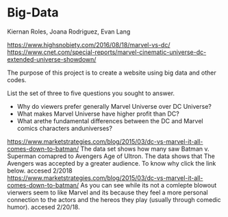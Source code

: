 # Big-Data
Kiernan Roles, Joana Rodriguez, Evan Lang

https://www.highsnobiety.com/2016/08/18/marvel-vs-dc/
https://www.cnet.com/special-reports/marvel-cinematic-universe-dc-extended-universe-showdown/
 
 
The purpose of this project is to create a website using big data and other codes.

List the set of three to five questions you sought to answer. 
- Why do viewers prefer generally Marvel Universe over DC Universe?
- What makes Marvel Universe have higher profit than DC?
- What arethe fundamental differences between the DC and Marvel comics characters anduniverses?

https://www.marketstrategies.com/blog/2015/03/dc-vs-marvel-it-all-comes-down-to-batman/
The data set shows how many saw Batman v. Superman comapred to Avengers Age of Ultron. The data shows that The Avengers was accepted by a greater audience. To know why click the link below. accesed 2/2018
https://www.marketstrategies.com/blog/2015/03/dc-vs-marvel-it-all-comes-down-to-batman/
As you can see while its not a comlepte blowout vierwers seem to like Marvel and its because they feel a more personal connection to the actors and the hereos they play (usually through comedic humor). accesed 2/20/18.
